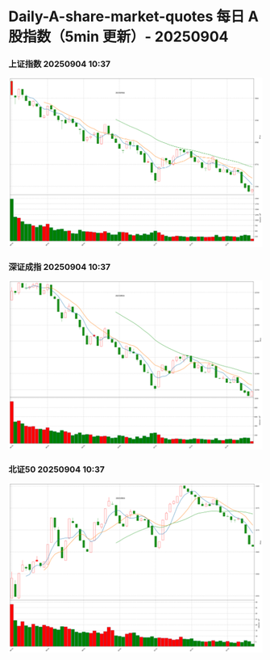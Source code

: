 
# Daily-A-share-market-quotes 每日 A 股指数（5min 更新）- 20250904

### 上证指数 20250904 10:37
![](./fig/2025/9/20250904-sh000001.png)

### 深证成指 20250904 10:37
![](./fig/2025/9/20250904-sz399001.png)

### 北证50 20250904 10:37
![](./fig/2025/9/20250904-bj899050.png)
